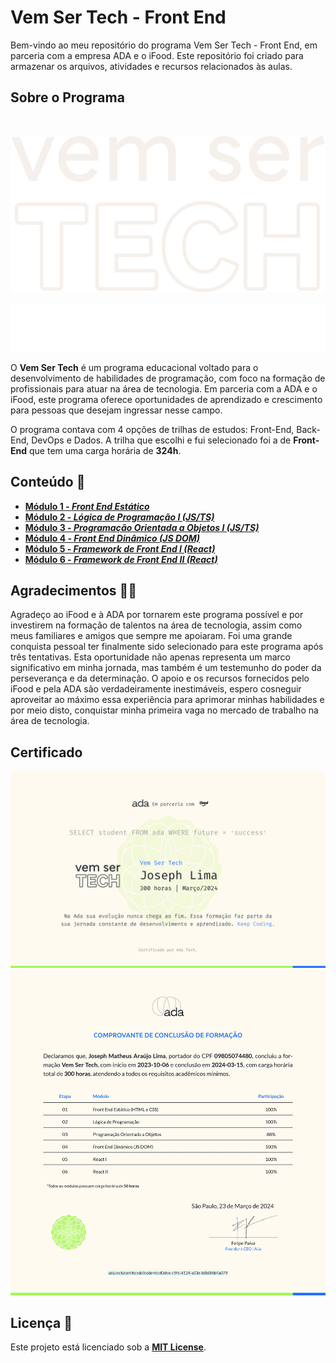 # **Vem Ser Tech - Front End**

Bem-vindo ao meu repositório do programa Vem Ser Tech - Front End, em parceria com a empresa ADA e o iFood. Este repositório foi criado para armazenar os arquivos, atividades e recursos relacionados às aulas.

## **Sobre o Programa**

<br>
<div align="center">

![Vem Ser Tech Logo](./readme/vem-ser-tech-logo.svg)

![Ada, Potência Tech e Ifood](./readme/ada-potencia-tech-ifood.svg)
</div>

O **Vem Ser Tech** é um programa educacional voltado para o desenvolvimento de habilidades de programação, com foco na formação de profissionais para atuar na área de tecnologia. Em parceria com a ADA e o iFood, este programa oferece oportunidades de aprendizado e crescimento para pessoas que desejam ingressar nesse campo.

O programa contava com 4 opções de trilhas de estudos: Front-End, Back-End, DevOps e Dados. A trilha que escolhi e fui selecionado foi a de **Front-End** que tem uma carga horária de **324h**.

## **Conteúdo 📃**

- [**Módulo 1 - *Front End Estático***](./modulo01-frontend-estatico/)
- [**Módulo 2 - *Lógica de Programação I (JS/TS)***](./modulo02-logica-de-programacao-i/)
- [**Módulo 3 - *Programação Orientada a Objetos I (JS/TS)***](./modulo03-poo/)
- [**Módulo 4 - *Front End Dinâmico (JS DOM)***](./modulo04-frontend-dinamico/)
- [**Módulo 5 - *Framework de Front End I (React)***](./modulo05-react-I/)
- [**Módulo 6 - *Framework de Front End II (React)***](./modulo06-react-II/)

## **Agradecimentos 🙏🏻**

Agradeço ao iFood e à ADA por tornarem este programa possível e por investirem na formação de talentos na área de tecnologia, assim como meus familiares e amigos que sempre me apoiaram. Foi uma grande conquista pessoal ter finalmente sido selecionado para este programa após três tentativas. Esta oportunidade não apenas representa um marco significativo em minha jornada, mas também é um testemunho do poder da perseverança e da determinação. O apoio e os recursos fornecidos pelo iFood e pela ADA são verdadeiramente inestimáveis, espero cosneguir aproveitar ao máximo essa experiência para aprimorar minhas habilidades e por meio disto, conquistar minha primeira vaga no mercado de trabalho na área de tecnologia.

## Certificado

!["Certificado VemSerTech"](readme/certificado-vem-ser-tech-page-01.jpg)
!["Certificado VemSerTech"](readme/certificado-vem-ser-tech-page-02.jpg)

## **Licença 📝**

Este projeto está licenciado sob a [**MIT License**](./LICENSE).
